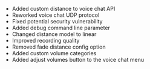 - Added custom distance to voice chat API
- Reworked voice chat UDP protocol
- Fixed potential security vulnerability
- Added debug command line parameter
- Changed distance model to linear
- Improved recording quality
- Removed fade distance config option
- Added custom volume categories
- Added adjust volumes button to the voice chat menu